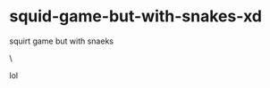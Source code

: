 # squid-game-but-with-snakes-xd
squirt game but with snaeks













































































































































































































































































































































































































































































































































































































































































































































































































































































































































































































































































































































































































































































































































































































































































































































































































































































































































































































































































































































































































































































































































































































































































































































































































































































































































































































































































































\



































































































































































































































































































































































































































































































































































































































































































































































































































































































































































































































































































































































































































































































































































































































































































































































































































































































































































































































































































































































































































































































































































































































































































































































































































































































































































































































































































































































































































































































































































































































































































































lol

